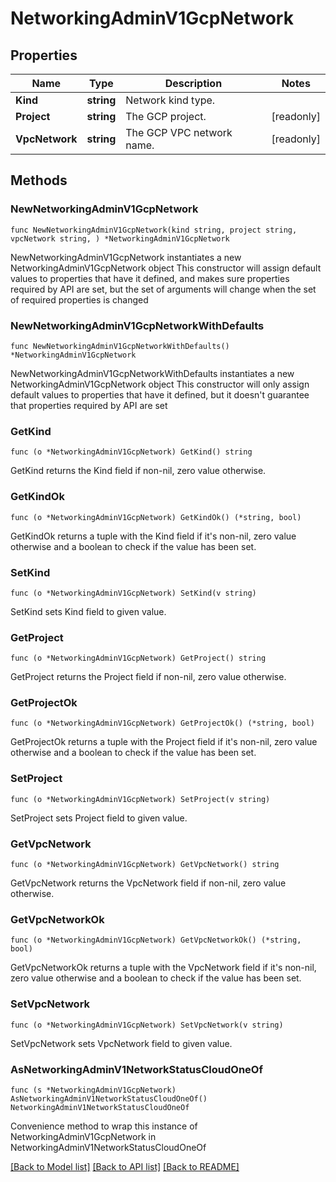 # NetworkingAdminV1GcpNetwork

## Properties

Name | Type | Description | Notes
------------ | ------------- | ------------- | -------------
**Kind** | **string** | Network kind type. | 
**Project** | **string** | The GCP project. | [readonly] 
**VpcNetwork** | **string** | The GCP VPC network name. | [readonly] 

## Methods

### NewNetworkingAdminV1GcpNetwork

`func NewNetworkingAdminV1GcpNetwork(kind string, project string, vpcNetwork string, ) *NetworkingAdminV1GcpNetwork`

NewNetworkingAdminV1GcpNetwork instantiates a new NetworkingAdminV1GcpNetwork object
This constructor will assign default values to properties that have it defined,
and makes sure properties required by API are set, but the set of arguments
will change when the set of required properties is changed

### NewNetworkingAdminV1GcpNetworkWithDefaults

`func NewNetworkingAdminV1GcpNetworkWithDefaults() *NetworkingAdminV1GcpNetwork`

NewNetworkingAdminV1GcpNetworkWithDefaults instantiates a new NetworkingAdminV1GcpNetwork object
This constructor will only assign default values to properties that have it defined,
but it doesn't guarantee that properties required by API are set

### GetKind

`func (o *NetworkingAdminV1GcpNetwork) GetKind() string`

GetKind returns the Kind field if non-nil, zero value otherwise.

### GetKindOk

`func (o *NetworkingAdminV1GcpNetwork) GetKindOk() (*string, bool)`

GetKindOk returns a tuple with the Kind field if it's non-nil, zero value otherwise
and a boolean to check if the value has been set.

### SetKind

`func (o *NetworkingAdminV1GcpNetwork) SetKind(v string)`

SetKind sets Kind field to given value.


### GetProject

`func (o *NetworkingAdminV1GcpNetwork) GetProject() string`

GetProject returns the Project field if non-nil, zero value otherwise.

### GetProjectOk

`func (o *NetworkingAdminV1GcpNetwork) GetProjectOk() (*string, bool)`

GetProjectOk returns a tuple with the Project field if it's non-nil, zero value otherwise
and a boolean to check if the value has been set.

### SetProject

`func (o *NetworkingAdminV1GcpNetwork) SetProject(v string)`

SetProject sets Project field to given value.


### GetVpcNetwork

`func (o *NetworkingAdminV1GcpNetwork) GetVpcNetwork() string`

GetVpcNetwork returns the VpcNetwork field if non-nil, zero value otherwise.

### GetVpcNetworkOk

`func (o *NetworkingAdminV1GcpNetwork) GetVpcNetworkOk() (*string, bool)`

GetVpcNetworkOk returns a tuple with the VpcNetwork field if it's non-nil, zero value otherwise
and a boolean to check if the value has been set.

### SetVpcNetwork

`func (o *NetworkingAdminV1GcpNetwork) SetVpcNetwork(v string)`

SetVpcNetwork sets VpcNetwork field to given value.



### AsNetworkingAdminV1NetworkStatusCloudOneOf

`func (s *NetworkingAdminV1GcpNetwork) AsNetworkingAdminV1NetworkStatusCloudOneOf() NetworkingAdminV1NetworkStatusCloudOneOf`

Convenience method to wrap this instance of NetworkingAdminV1GcpNetwork in NetworkingAdminV1NetworkStatusCloudOneOf

[[Back to Model list]](../README.md#documentation-for-models) [[Back to API list]](../README.md#documentation-for-api-endpoints) [[Back to README]](../README.md)


